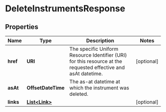 

# DeleteInstrumentsResponse


## Properties

| Name | Type | Description | Notes |
|------------ | ------------- | ------------- | -------------|
|**href** | **URI** | The specific Uniform Resource Identifier (URI) for this resource at the requested effective and asAt datetime. |  [optional] |
|**asAt** | **OffsetDateTime** | The as-at datetime at which the instrument was deleted. |  |
|**links** | [**List&lt;Link&gt;**](Link.md) |  |  [optional] |



